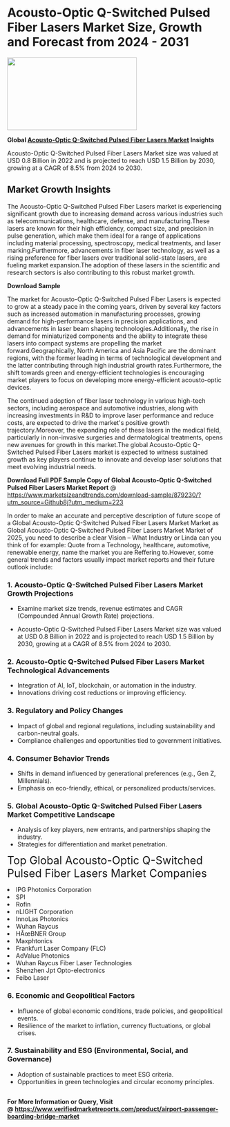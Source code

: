 <H1>Acousto-Optic Q-Switched Pulsed Fiber Lasers Market Size, Growth and Forecast from 2024 - 2031</H1><img class="aligncenter size-medium wp-image-584254" src="https://thirdeyenews.in/wp-content/uploads/2024/09/Global-Market-Research-300x168.jpeg" alt="" width="300" height="168" /><p><strong>Global&nbsp;<a href="https://www.marketsizeandtrends.com/download-sample/879230/?utm_source=Github8j?utm_medium=223">Acousto-Optic Q-Switched Pulsed Fiber Lasers Market</a> Insights</strong></p><p>Acousto-Optic Q-Switched Pulsed Fiber Lasers Market size was valued at USD 0.8 Billion in 2022 and is projected to reach USD 1.5 Billion by 2030, growing at a CAGR of 8.5% from 2024 to 2030.</p><p><h2>Market Growth Insights</h2> <p>The Acousto-Optic Q-Switched Pulsed Fiber Lasers market is experiencing significant growth due to increasing demand across various industries such as telecommunications, healthcare, defense, and manufacturing.These lasers are known for their high efficiency, compact size, and precision in pulse generation, which make them ideal for a range of applications including material processing, spectroscopy, medical treatments, and laser marking.Furthermore, advancements in fiber laser technology, as well as a rising preference for fiber lasers over traditional solid-state lasers, are fueling market expansion.The adoption of these lasers in the scientific and research sectors is also contributing to this robust market growth.</p> <p><strong>Download Sample</strong></p> <p>The market for Acousto-Optic Q-Switched Pulsed Fiber Lasers is expected to grow at a steady pace in the coming years, driven by several key factors such as increased automation in manufacturing processes, growing demand for high-performance lasers in precision applications, and advancements in laser beam shaping technologies.Additionally, the rise in demand for miniaturized components and the ability to integrate these lasers into compact systems are propelling the market forward.Geographically, North America and Asia Pacific are the dominant regions, with the former leading in terms of technological development and the latter contributing through high industrial growth rates.Furthermore, the shift towards green and energy-efficient technologies is encouraging market players to focus on developing more energy-efficient acousto-optic devices.<p>The continued adoption of fiber laser technology in various high-tech sectors, including aerospace and automotive industries, along with increasing investments in R&D to improve laser performance and reduce costs, are expected to drive the market's positive growth trajectory.Moreover, the expanding role of these lasers in the medical field, particularly in non-invasive surgeries and dermatological treatments, opens new avenues for growth in this market.The global Acousto-Optic Q-Switched Pulsed Fiber Lasers market is expected to witness sustained growth as key players continue to innovate and develop laser solutions that meet evolving industrial needs.</p> <p><span class=""><strong>Download Full PDF Sample Copy of Global Acousto-Optic Q-Switched Pulsed Fiber Lasers Market Report</strong> @ <a href="https://www.marketsizeandtrends.com/download-sample/879230/?utm_source=Github8j?utm_medium=223" target="_blank">https://www.marketsizeandtrends.com/download-sample/879230/?utm_source=Github8j?utm_medium=223</a></span></p><p>In order to make an accurate and perceptive description of future scope of a Global&nbsp;Acousto-Optic Q-Switched Pulsed Fiber Lasers Market Market as Global&nbsp;Acousto-Optic Q-Switched Pulsed Fiber Lasers Market Market of 2025, you need to describe a clear Vision &ndash; What Industry or Linda can you think of for example: Quote from a Technology, healthcare, automotive, renewable energy, name the market you are Reffering to.However, some general trends and factors usually impact market reports and their future outlook include:</p><h3>1.&nbsp;<strong>Acousto-Optic Q-Switched Pulsed Fiber Lasers Market Growth Projections</strong></h3><ul><li>Examine market size trends, revenue estimates and CAGR (Compounded Annual Growth Rate) projections.</li><li><p>Acousto-Optic Q-Switched Pulsed Fiber Lasers Market size was valued at USD 0.8 Billion in 2022 and is projected to reach USD 1.5 Billion by 2030, growing at a CAGR of 8.5% from 2024 to 2030.</p></li></ul><h3>2.&nbsp;<strong>Acousto-Optic Q-Switched Pulsed Fiber Lasers Market Technological Advancements</strong></h3><ul><li>Integration of AI, IoT, blockchain, or automation in the industry.</li><li>Innovations driving cost reductions or improving efficiency.</li></ul><h3>3.&nbsp;<strong>Regulatory and Policy Changes</strong></h3><ul><li>Impact of global and regional regulations, including sustainability and carbon-neutral goals.</li><li>Compliance challenges and opportunities tied to government initiatives.</li></ul><h3>4.&nbsp;<strong>Consumer Behavior Trends</strong></h3><ul><li>Shifts in demand influenced by generational preferences (e.g., Gen Z, Millennials).</li><li>Emphasis on eco-friendly, ethical, or personalized products/services.</li></ul><h3>5.&nbsp;<strong>Global Acousto-Optic Q-Switched Pulsed Fiber Lasers Market Competitive Landscape</strong></h3><ul><li>Analysis of key players, new entrants, and partnerships shaping the industry.</li><li>Strategies for differentiation and market penetration.</li></ul><p data-pm-slice="1 1 []"><span style="color: inherit; font-family: inherit; font-size: 25px;">Top Global Acousto-Optic Q-Switched Pulsed Fiber Lasers Market Companies</span></p><div class="" data-test-id=""><p><li>IPG Photonics Corporation</li><li> SPI</li><li> Rofin</li><li> nLIGHT Corporation</li><li> InnoLas Photonics</li><li> Wuhan Raycus</li><li> HÃœBNER Group</li><li> Maxphtonics</li><li> Frankfurt Laser Company (FLC)</li><li> AdValue Photonics</li><li> Wuhan Raycus Fiber Laser Technologies</li><li> Shenzhen Jpt Opto-electronics</li><li> Feibo Laser</li></p></div><h3>6.&nbsp;<strong>Economic and Geopolitical Factors</strong></h3><ul><li>Influence of global economic conditions, trade policies, and geopolitical events.</li><li>Resilience of the market to inflation, currency fluctuations, or global crises.</li></ul><h3>7.&nbsp;<strong>Sustainability and ESG (Environmental, Social, and Governance)</strong></h3><ul><li>Adoption of sustainable practices to meet ESG criteria.</li><li>Opportunities in green technologies and circular economy principles.</li></ul><h2><strong style="font-size: 14px;">For More Information or Query, Visit @&nbsp;</strong><a style="background-color: #ffffff; font-size: 14px;" href="https://www.marketsizeandtrends.com/report/acousto-optic-q-switched-pulsed-fiber-lasers-market/" target="_blank">https://www.verifiedmarketreports.com/product/airport-passenger-boarding-bridge-market</a></h2>